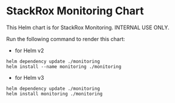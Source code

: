 # StackRox Monitoring Chart

This Helm chart is for StackRox Monitoring. INTERNAL USE ONLY.

Run the following command to render this chart:
- for Helm v2
```
helm dependency update ./monitoring
helm install --name monitoring ./monitoring
```
- for Helm v3
```
helm dependency update ./monitoring
helm install monitoring ./monitoring
```
